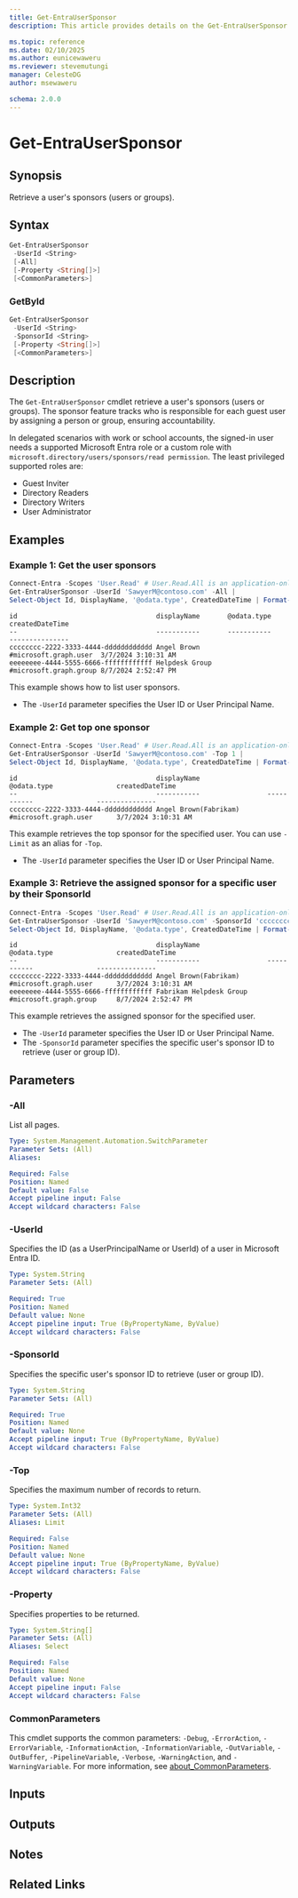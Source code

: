 ```yaml
---
title: Get-EntraUserSponsor
description: This article provides details on the Get-EntraUserSponsor command.

ms.topic: reference
ms.date: 02/10/2025
ms.author: eunicewaweru
ms.reviewer: stevemutungi
manager: CelesteDG
author: msewaweru

schema: 2.0.0
---
```


# Get-EntraUserSponsor

## Synopsis

Retrieve a user's sponsors (users or groups).

## Syntax

```powershell
Get-EntraUserSponsor
 -UserId <String>
 [-All]
 [-Property <String[]>]
 [<CommonParameters>]
```

### GetById

```powershell
Get-EntraUserSponsor
 -UserId <String>
 -SponsorId <String>
 [-Property <String[]>]
 [<CommonParameters>]
```

## Description

The `Get-EntraUserSponsor` cmdlet retrieve a user's sponsors (users or groups). The sponsor feature tracks who is responsible for each guest user by assigning a person or group, ensuring accountability.

In delegated scenarios with work or school accounts, the signed-in user needs a supported Microsoft Entra role or a custom role with `microsoft.directory/users/sponsors/read permission`. The least privileged supported roles are:

- Guest Inviter
- Directory Readers
- Directory Writers
- User Administrator

## Examples

### Example 1: Get the user sponsors

```powershell
Connect-Entra -Scopes 'User.Read' # User.Read.All is an application-only permission, which does not require a user to be signed in interactively
Get-EntraUserSponsor -UserId 'SawyerM@contoso.com' -All |
Select-Object Id, DisplayName, '@odata.type', CreatedDateTime | Format-Table -AutoSize
```

```Output
id                                   displayName       @odata.type            createdDateTime
--                                   -----------       -----------            ---------------
cccccccc-2222-3333-4444-dddddddddddd Angel Brown       #microsoft.graph.user  3/7/2024 3:10:31 AM
eeeeeeee-4444-5555-6666-ffffffffffff Helpdesk Group    #microsoft.graph.group 8/7/2024 2:52:47 PM
```

This example shows how to list user sponsors.

- The `-UserId` parameter specifies the User ID or User Principal Name.

### Example 2: Get top one sponsor

```powershell
Connect-Entra -Scopes 'User.Read' # User.Read.All is an application-only permission, which does not require a user to be signed in interactively
Get-EntraUserSponsor -UserId 'SawyerM@contoso.com' -Top 1 |
Select-Object Id, DisplayName, '@odata.type', CreatedDateTime | Format-Table -AutoSize
```

```Output
id                                   displayName                 @odata.type                createdDateTime          
--                                   -----------                 -----------                ---------------          
cccccccc-2222-3333-4444-dddddddddddd Angel Brown(Fabrikam)       #microsoft.graph.user      3/7/2024 3:10:31 AM
```

This example retrieves the top sponsor for the specified user. You can use `-Limit` as an alias for `-Top`.

- The `-UserId` parameter specifies the User ID or User Principal Name.

### Example 3: Retrieve the assigned sponsor for a specific user by their SponsorId

```powershell
Connect-Entra -Scopes 'User.Read' # User.Read.All is an application-only permission, which does not require a user to be signed in interactively
Get-EntraUserSponsor -UserId 'SawyerM@contoso.com' -SponsorId 'cccccccc-2222-3333-4444-dddddddddddd' |
Select-Object Id, DisplayName, '@odata.type', CreatedDateTime | Format-Table -AutoSize
```

```Output
id                                   displayName                 @odata.type                createdDateTime          
--                                   -----------                 -----------                ---------------          
cccccccc-2222-3333-4444-dddddddddddd Angel Brown(Fabrikam)       #microsoft.graph.user      3/7/2024 3:10:31 AM      
eeeeeeee-4444-5555-6666-ffffffffffff Fabrikam Helpdesk Group     #microsoft.graph.group     8/7/2024 2:52:47 PM
```

This example retrieves the assigned sponsor for the specified user.

- The `-UserId` parameter specifies the User ID or User Principal Name.
- The `-SponsorId` parameter specifies the specific user's sponsor ID to retrieve (user or group ID).

## Parameters

### -All

List all pages.

```yaml
Type: System.Management.Automation.SwitchParameter
Parameter Sets: (All)
Aliases:

Required: False
Position: Named
Default value: False
Accept pipeline input: False
Accept wildcard characters: False
```

### -UserId

Specifies the ID (as a UserPrincipalName or UserId) of a user in Microsoft Entra ID.

```yaml
Type: System.String
Parameter Sets: (All)

Required: True
Position: Named
Default value: None
Accept pipeline input: True (ByPropertyName, ByValue)
Accept wildcard characters: False
```

### -SponsorId

Specifies the specific user's sponsor ID to retrieve (user or group ID).

```yaml
Type: System.String
Parameter Sets: (All)

Required: True
Position: Named
Default value: None
Accept pipeline input: True (ByPropertyName, ByValue)
Accept wildcard characters: False
```

### -Top

Specifies the maximum number of records to return.

```yaml
Type: System.Int32
Parameter Sets: (All)
Aliases: Limit

Required: False
Position: Named
Default value: None
Accept pipeline input: True (ByPropertyName, ByValue)
Accept wildcard characters: False
```

### -Property

Specifies properties to be returned.

```yaml
Type: System.String[]
Parameter Sets: (All)
Aliases: Select

Required: False
Position: Named
Default value: None
Accept pipeline input: False
Accept wildcard characters: False
```

### CommonParameters

This cmdlet supports the common parameters: `-Debug`, `-ErrorAction`, `-ErrorVariable`, `-InformationAction`, `-InformationVariable`, `-OutVariable`, `-OutBuffer`, `-PipelineVariable`, `-Verbose`, `-WarningAction`, and `-WarningVariable`. For more information, see [about_CommonParameters](https://go.microsoft.com/fwlink/?LinkID=113216).

## Inputs

## Outputs

## Notes

## Related Links

